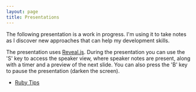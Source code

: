 ```yaml
---
layout: page
title: Presentations
---
```


The following presentation is a work in progress. I'm using it to take notes as I discover
new approaches that can help my development skills.

The presentation uses [Reveal.js](http://lab.hakim.se/reveal-js/). During the presentation you can use the 'S' key to access the speaker view, where speaker notes are present, along with a timer and a preview of the next slide. You can also press the 'B' key to pause the presentation (darken the screen).

* [Ruby Tips](/presentations/ruby-tips/)
